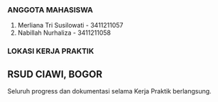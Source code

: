### ANGGOTA MAHASISWA
1. Merliana Tri Susilowati - 3411211057
2. Nabillah Nurhaliza - 3411211058

### LOKASI KERJA PRAKTIK
RSUD CIAWI, BOGOR
---------------------------------------------------------------

Seluruh progress dan dokumentasi selama Kerja Praktik berlangsung.



